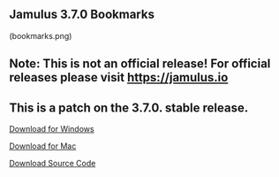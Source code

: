 ## Jamulus 3.7.0 Bookmarks
(bookmarks.png)
## Note: This is not an official release! For official releases please visit <https://jamulus.io>
## This is a patch on the 3.7.0. stable release.

[Download for Windows](https://github.com/geotechfirst/jamulus/releases/download/r3_7_0_bm1/Jamulus-3.7.0.bookmarks-installer-win.exe)

[Download for Mac](https://github.com/geotechfirst/jamulus/releases/download/r3_7_0_bm1/Jamulus-3.7.0.bookmarks-installer-mac.dmg)

[Download Source Code](https://github.com/geotechfirst/jamulus/archive/refs/heads/r3_7_0-patch.zip)

